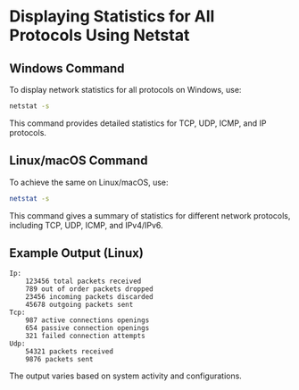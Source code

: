 # Displaying Statistics for All Protocols Using Netstat

## **Windows Command**
To display network statistics for all protocols on Windows, use:
```cmd
netstat -s
```
This command provides detailed statistics for TCP, UDP, ICMP, and IP protocols.

## **Linux/macOS Command**
To achieve the same on Linux/macOS, use:
```bash
netstat -s
```
This command gives a summary of statistics for different network protocols, including TCP, UDP, ICMP, and IPv4/IPv6.

## **Example Output (Linux)**
```
Ip:
    123456 total packets received
    789 out of order packets dropped
    23456 incoming packets discarded
    45678 outgoing packets sent
Tcp:
    987 active connections openings
    654 passive connection openings
    321 failed connection attempts
Udp:
    54321 packets received
    9876 packets sent
```

The output varies based on system activity and configurations.
